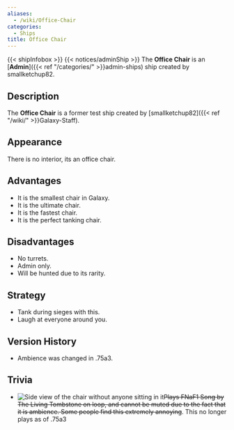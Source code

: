 ```yaml
---
aliases:
  - /wiki/Office-Chair
categories:
  - Ships
title: Office Chair
---
```


{{< shipInfobox >}} {{< notices/adminShip >}} The **Office Chair** is an [**Admin**]({{< ref "/categories/" >}}admin-ships) ship created by smallketchup82.

## Description

The **Office Chair** is a former test ship created by [smallketchup82]({{< ref "/wiki/" >}}Galaxy-Staff).

## Appearance

There is no interior, its an office chair.

## Advantages

- It is the smallest chair in Galaxy.
- It is the ultimate chair.
- It is the fastest chair.
- It is the perfect tanking chair.

## Disadvantages

- No turrets.
- Admin only.
- Will be hunted due to its rarity.

## Strategy

- Tank during sieges with this.
- Laugh at everyone around you.

## Version History

- Ambience was changed in .75a3.

## Trivia

- ![Side view of the chair without anyone sitting in
it](Office_Chair_Side_View.png "Side view of the chair without anyone sitting in it")<s>Plays FNaF1 Song by The Living Tombstone on loop, and cannot be muted due to the fact that it is ambience. Some people find this extremely annoying</s>. This no longer plays as of .75a3
